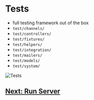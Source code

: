 # Tests
- full testing framework out of the box
- `test/channels/`
- `test/controllers/`
- `test/fixtures/`
- `test/helpers/`
- `test/integration/`
- `test/mailers/`
- `test/models/`
- `test/system/`

![Tests](https://www.hiringthing.com/wp-content/uploads/2016/06/rails-testing-unit-partial.png)

## [Next: Run Server](16_SERVER.md)